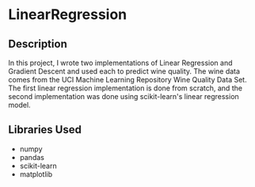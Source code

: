 # LinearRegression

## Description
In this project, I wrote two implementations of Linear Regression and Gradient Descent and used each to predict wine quality. The wine data comes from the UCI Machine Learning Repository Wine Quality Data Set. The first linear regression implementation is done from scratch, and the second implementation was done using scikit-learn's linear regression model.

## Libraries Used
- numpy
- pandas
- scikit-learn
- matplotlib
